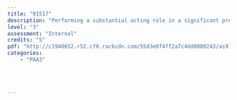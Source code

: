 ```yaml
---
title: "91517"
description: "Performing a substantial acting role in a significant production"
level: "3"
assessment: "Internal"
credits: "5"
pdf: "http://c1940652.r52.cf0.rackcdn.com/55d3e0f4ff2a7c4dd0000243/as91517.pdf"
categories:
    - "PAA3"
    
    
    
    
---
```

